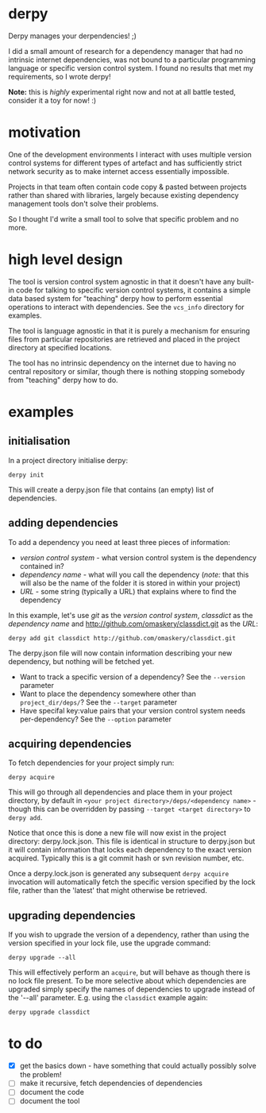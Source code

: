 # derpy

Derpy manages your derpendencies! ;)

I did a small amount of research for a dependency manager that had no
intrinsic internet dependencies, was not bound to a particular programming
language or specific version control system. I found no results that
met my requirements, so I wrote derpy!

**Note:** this is *highly* experimental right now and not at all battle tested, consider it a toy for now! :)

# motivation

One of the development environments I interact with uses multiple version control systems
for different types of artefact and has sufficiently strict network security as to make
internet access essentially impossible.

Projects in that team often contain code copy & pasted between projects rather than shared
with libraries, largely because existing dependency management tools don't solve their problems.

So I thought I'd write a small tool to solve that specific problem and no more.

# high level design

The tool is version control system agnostic in that it doesn't have any built-in code for talking
to specific version control systems, it contains a simple data based system for "teaching" derpy how
to perform essential operations to interact with dependencies. See the `vcs_info` directory for examples.

The tool is language agnostic in that it is purely a mechanism for ensuring files from particular repositories
are retrieved and placed in the project directory at specified locations.

The tool has no intrinsic dependency on the internet due to having no central repository or similar,
though there is nothing stopping somebody from "teaching" derpy how to do.

# examples

## initialisation

In a project directory initialise derpy:

`derpy init`

This will create a derpy.json file that contains (an empty) list of dependencies.

## adding dependencies

To add a dependency you need at least three pieces of information:

- *version control system* - what version control system is the dependency contained in?
- *dependency name* - what will you call the dependency
  (*note:* that this will also be the name of the folder it is stored in within your project)
- *URL* - some string (typically a URL) that explains where to find the dependency

In this example, let's use _git_ as the *version control system*, _classdict_ as the *dependency name*
and http://github.com/omaskery/classdict.git as the *URL*:

`derpy add git classdict http://github.com/omaskery/classdict.git`

The derpy.json file will now contain information describing your new dependency, but nothing will be fetched yet.

- Want to track a specific version of a dependency? See the `--version` parameter
- Want to place the dependency somewhere other than `project_dir/deps/`? See the `--target` parameter
- Have specifal key:value pairs that your version control system needs per-dependency? See the `--option` parameter

## acquiring dependencies

To fetch dependencies for your project simply run:

`derpy acquire`

This will go through all dependencies and place them in your project directory, by default in
`<your project directory>/deps/<dependency name>` - though this can be overridden by passing
`--target <target directory>` to `derpy add`.

Notice that once this is done a new file will now exist in the project directory: derpy.lock.json.
This file is identical in structure to derpy.json but it will contain information that locks each
dependency to the exact version acquired. Typically this is a git commit hash or svn revision number, etc.

Once a derpy.lock.json is generated any subsequent `derpy acquire` invocation will automatically
fetch the specific version specified by the lock file, rather than the 'latest' that might otherwise
be retrieved.

## upgrading dependencies

If you wish to upgrade the version of a dependency, rather than using the version specified in your
lock file, use the upgrade command:

`derpy upgrade --all`

This will effectively perform an `acquire`, but will behave as though there is no lock file present.
To be more selective about which dependencies are upgraded simply specify the names of dependencies
to upgrade instead of the '--all' parameter. E.g. using the `classdict` example again:

`derpy upgrade classdict`

# to do

- [x] get the basics down - have something that could actually possibly solve the problem!
- [ ] make it recursive, fetch dependencies of dependencies
- [ ] document the code
- [ ] document the tool

